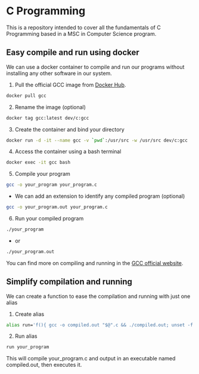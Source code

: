 # C Programming
This is a repository intended to cover all the fundamentals of C Programming based in a MSC in Computer Science program.

## Easy compile and run using docker
We can use a docker container to compile and run our programs without installing any other software in our system.

1. Pull the official GCC image from [Docker Hub](https://hub.docker.com/_/gcc).
```bash
docker pull gcc
```
2. Rename the image (optional)
```bash
docker tag gcc:latest dev/c:gcc
```
3. Create the container and bind your directory
```bash
docker run -d -it --name gcc -v `pwd`:/usr/src -w /usr/src dev/c:gcc
```
4. Access the container using a bash terminal
```bash
docker exec -it gcc bash
```
5. Compile your program
```bash
gcc -o your_program your_program.c
```
- We can add an extension to identify any compiled program (optional)
```bash
gcc -o your_program.out your_program.c
```
6. Run your compiled program
```bash
./your_program
```
- or
```bash
./your_program.out
```

You can find more on compiling and running in the [GCC official website](https://www3.ntu.edu.sg/home/ehchua/programming/cpp/gcc_make.html).

## Simplify compilation and running
We can create a function to ease the compilation and running with just one alias
1. Create alias
```bash
alias run='f(){ gcc -o compiled.out "$@".c && ./compiled.out; unset -f f; }; f'
```
2. Run alias
```bash
run your_program
```
This will compile your_program.c and output in an executable named compiled.out, then executes it.
